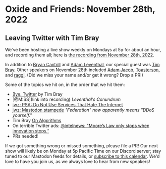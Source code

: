 # Oxide and Friends: November 28th, 2022

## Leaving Twitter with Tim Bray

We've been hosting a live show weekly on Mondays at 5p for about an hour,
and recording them all; here is
[the recording from November 28th, 2022](https://youtu.be/GZF96XmmJg8).

In addition to
[Bryan Cantrill](https://mastodon.social/bcantrill) and
[Adam Leventhal](https://mastodon.social/ahl),
our special guest was
[Tim Bray](https://mastodon.cloud/@timbray).
Other speakers on November 28th included
[Adam Jacob](https://hachyderm.io/@adamhjk),
[Toasterson](),
and [raggi]().
(Did we miss your name and/or get it wrong? Drop a PR!)

Some of the topics we hit on, in the order that we hit them:

- [Bye, Twitter](https://www.tbray.org/ongoing/When/202x/2022/11/26/Bye-Twitter) by Tim Bray
- [@M:SS](link into recording) *Leventhal's Conundrum*
- [jwz: PSA: Do Not Use Services That Hate The Internet](https://www.jwz.org/blog/2022/11/psa-do-not-use-services-that-hate-the-internet/)
- [jwz: Mastodon stampede](https://www.jwz.org/blog/2022/11/mastodon-stampede/)  _"Federation" now apparently means "DDoS yourself."_
- Tim Bray [On Algorithms](http://www.tbray.org/ongoing/When/202x/2022/11/28/On-Algorithms)
- On terrible Twitter ads: [@intelnews: "Moore’s Law only stops when innovation stops.”](https://twitter.com/intelnews/status/1579366123421810689)
- PRs needed!

If we got something wrong or missed something, please file a PR!
Our next show will likely be on Monday at 5p Pacific Time on our Discord
server; stay tuned to our Mastodon feeds for details, or [subscribe to this
calendar](https://sesh.fyi/api/calendar/v2/iMdFbuFRupMwuTiwvXswNU.ics).  We'd
love to have you join us, as we always love to hear from new speakers!

